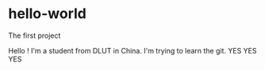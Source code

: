 # hello-world
The first project

Hello ! I'm a student from DLUT in China. I'm trying to learn the git.
YES YES YES
